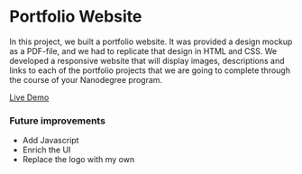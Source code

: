 # Portfolio Website

Ιn this project, we built a portfolio website. 
It was provided a design mockup as a PDF-file, and we had to replicate that design in HTML and CSS.
We developed a responsive website that will display images, descriptions and links to each of the portfolio projects that we are going to complete through the course of your Nanodegree program.

[Live Demo](https://katerinamakri.github.io/Portfolio_Website/)

### Future improvements
* Add Javascript
* Enrich the UI
* Replace the logo with my own
